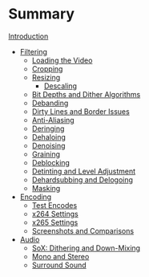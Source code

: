 # Summary

[Introduction](./introduction.md)
- [Filtering]()
    - [Loading the Video]()
    - [Cropping]()
    - [Resizing](filtering/resizing.md)
        - [Descaling](filtering/descaling.md)
    - [Bit Depths and Dither Algorithms](filtering/bit_depths.md)
    - [Debanding](filtering/debanding.md)
    - [Dirty Lines and Border Issues](filtering/dirty_lines.md)
    - [Anti-Aliasing](filtering/anti-aliasing.md)
    - [Deringing](filtering/deringing.md)
    - [Dehaloing](filtering/dehaloing.md)
    - [Denoising](filtering/denoising.md)
    - [Graining](filtering/graining.md)
    - [Deblocking](filtering/deblocking.md)
    - [Detinting and Level Adjustment](filtering/detinting.md)
    - [Dehardsubbing and Delogoing](filtering/dehardsubbing.md)
    - [Masking](filtering/masking.md)
- [Encoding]()
    - [Test Encodes](encoding/testing.md)
    - [x264 Settings](encoding/x264.md)
    - [x265 Settings](encoding/x265.md)
    - [Screenshots and Comparisons]()
- [Audio]()
    - [SoX: Dithering and Down-Mixing]()
    - [Mono and Stereo]()
    - [Surround Sound]()
